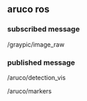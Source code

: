 ## aruco ros

### subscribed message
/graypic/image_raw

### published message
/aruco/detection_vis

/aruco/markers
